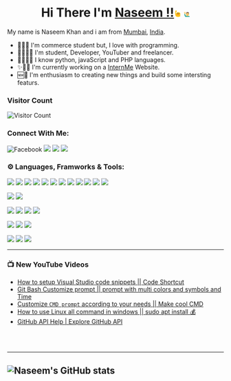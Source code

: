 <!-- ![Let'sProgrammIt](assets/youtubeBanner.png) -->
<!-- <div align="center">
 <img src="assets/youtubeBanner.png" alt="Naseem"  />
</div> -->

<div align="center">

# Hi There I'm [Naseem !!](https://www.linkedin.com/in/naseem-khan-4167b21b2/)<img src="./assets/tenor.gif" width="3%" > <img src="./assets/tenor1.gif" alt="Naseem" width="3%" >
</div>

<!-- ![img](https://devops.com/wp-content/uploads/2021/03/canstockphoto2660864.jpg) -->

<!-- <img src="https://devops.com/wp-content/uploads/2021/03/canstockphoto2660864.jpg" width="100%" height="40%"> -->

My name is Naseem Khan and i am from [Mumbai](https://www.google.com/maps/d/u/0/viewer?msa=0&ie=UTF8&t=h&vpsrc=6&ll=18.980328791460895%2C73.01254642410944&spn=11.50114%2C21.621094&z=12&source=embed&mid=1DfFcv3jAM8NAeioBjW_CHwtKL3A), [India](https://www.google.com/maps/d/u/0/viewer?msa=0&dg=feature&mid=1DBhwGb5W_2Vu5gPLMN_IsT7_thE&ll=23.543844826108998%2C84.22668450000002&z=5).
- 👩‍💻💵 I'm commerce student but, I love with programming.
- 👨‍🎓👩‍💻 I'm student, Developer, YouTuber and freelancer.
- 👩‍💻🐱‍🏍 I know python, javaScript and PHP languages.
- ✨👷‍♂️ I'm currently working on a [InternMe](https://www.linkedin.com/in/internme-startyourcareer/) Website.
- 🆕🗽 I'm enthusiasm to creating new things and build some intersting featurs.

### Visitor Count 
![Visitor Count](https://profile-counter.glitch.me/{naseemkhan7021}/count.svg)

### Connect With Me:
![Facebook](https://img.shields.io/badge/Facebook-informational?style=flat&logo=Facebook&logoColor=white&color=blue)
![](https://img.shields.io/badge/Instagram-Instagram.svg?url=https://www.instagram.com/lets_program_it&logo=Instagram&color=white)
![](https://img.shields.io/badge/Linkedin-Linkedin.svg?url=https://www.linkedin.com/in/naseem-khan-4167b21b2&logo=Linkedin&color=blue)
![](https://img.shields.io/youtube/channel/subscribers/UCaeD39ucT0rKFwV8VybdL2A?&style=social)
<br/>

### ⚙ Languages, Framworks & Tools:
![](https://img.shields.io/badge/Code-Python-informational?style=flat&logo=python&color=yellow&logoColor=blue)
![](https://img.shields.io/badge/Code-javascript-informational?style=flat&logo=javascript&color=yellow&logoColor=yellow)
![](https://img.shields.io/badge/Code-php-informational?style=flat&logo=php&color=%23777BB4&logoColor=%23777BB4)
![](https://img.shields.io/badge/Code-HTML-informational?style=flat&logo=html5&logoColor=%23E34F26&color=%23E34F26)
![](https://img.shields.io/badge/Code-Node.Js-informational?style=flat&logo=node.js&color=%23217346)
![](https://img.shields.io/badge/Code-Express-informational?style=flat&logo=express&color=005571)
![](https://img.shields.io/badge/Code-React-informational?style=flat&logo=react&color=%2361DAFB)
![](https://img.shields.io/badge/Code-Redux-informational?style=flat&logo=redux&color=%23593d88)
![](https://img.shields.io/badge/Code-Laravel-informational?style=flat&logo=laravel&color=red)
![](https://img.shields.io/badge/Code-Livewire-informational?style=flat&logo=livewire&logoColor=FF3366&color=FF3366)
![](https://img.shields.io/badge/Code-JSON-informational?style=flat&logo=JSON%20web%20tokens&logoColor=black&color=black)
![](https://img.shields.io/badge/Code-API-informational?style=flat&logo=fastapi&logoColor=005571&color=005571)

![](https://img.shields.io/badge/DB-SQL-informational?style=flat&logo=mysql&logoColor=green&color=green)
![](https://img.shields.io/badge/DB-MongoDB-informational?style=flat&logo=mongodb&logoColor=%234ea94b&color=%234ea94b)
<!-- ![](https://img.shields.io/badge/DB-sqlite-informational?style=flat&logo=sqlite&logoColor=%2307405e&color=%2307405e) -->

![](https://img.shields.io/badge/Style-CSS-informational?style=flat&logo=css3&logoColor=%231572B6&color=%231572B6)
![](https://img.shields.io/badge/Style-Bootstrap-informational?style=flat&logo=bootstrap&logoColor=%23593d88&color=%23593d88)
![](https://img.shields.io/badge/Style-Jquery-informational?style=flat&logo=jquery&logoColor=%230769AD&color=%230769AD)
![](https://img.shields.io/badge/Style-TailwindCSS-informational?style=flat&logo=tailwind-css&logoColor=%2338B2AC&color=%2338B2AC)


![](https://img.shields.io/badge/Toole-npm-informational?style=flat&logo=npm&color=ff1709)
![](https://img.shields.io/badge/Toole-git-informational?style=flat&logo=git&logoColor=%23E34F26&color=%23E34F26)
![](https://img.shields.io/badge/Toole-github-informational?style=flat&logo=github&logoColor=black&color=black)
<!-- ![](https://img.shields.io/badge/Toole-gitlab-informational?style=flat&logo=gitlab&6&color=%23E34F26) -->
<!-- ![](https://img.shields.io/badge/Toole-bitbucket-informational?style=flat&logo=bitbucket&logoColor=%230047B3&color=%230047B3) -->

![](https://img.shields.io/badge/Host-firebase-informational?style=flat&logo=firebase&color=%23FF9900)
![](https://img.shields.io/badge/Host-digitalocean-informational?style=flat&logo=digitalocean&color=%230167ff)
![](https://img.shields.io/badge/Host-heroku-informational?style=flat&logo=heroku&logoColor=%23430098&color=%23430098)
<!-- ![](https://img.shields.io/badge/Host-netlify-informational?style=flat&logo=netlify&color=00C7B7) -->
<!-- ![](https://img.shields.io/badge/Host-vercel-informational?style=flat&logo=vercel&logoColor=black&color=black) -->





---

### 📺 New YouTube Videos
<!-- YOUTUBE:START -->
- [How to setup Visual Studio code snippets || Code Shortcut](https://www.youtube.com/watch?v=mxmO_Cqrfxc)
- [Git Bash Customize prompt || prompt with multi colors and symbols and Time](https://www.youtube.com/watch?v=LYfG8YUxH88)
- [Customize `CMD prompt` according to your needs || Make cool CMD](https://www.youtube.com/watch?v=XKvCOLPPXkI)
- [How to use Linux all command in windows || sudo apt install 💰](https://www.youtube.com/watch?v=62AUf92Ij0A)
- [GitHub API Help | Explore GitHub API](https://www.youtube.com/watch?v=OWe_uXw8l6E)
<!-- YOUTUBE:END -->

<br/>
<br/>

---

![Naseem's GitHub stats](https://github-readme-stats.vercel.app/api?username=naseemkhan7021&count_private=true&show_icons=true&hide_border=true)
-


